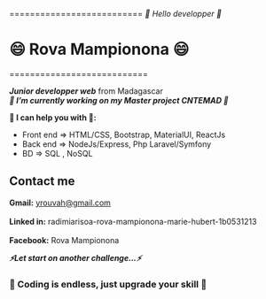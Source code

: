 ==========================
  *👋 Hello developper 👋* 
#  😄 Rova Mampionona 😄
===========================

***Junior developper web*** from Madagascar  
***🔭 I’m currently working on my Master project  CNTEMAD 🔭*** 


**🌱 I can help you with 📄:**  
- Front end => HTML/CSS, Bootstrap, MaterialUI, ReactJs   
- Back end => NodeJs/Express, Php Laravel/Symfony  
- BD => SQL , NoSQL  

## Contact me
**Gmail:**
 yrouvah@gmail.com <br>  
**Linked in:**
  radimiarisoa-rova-mampionona-marie-hubert-1b0531213 <br>  
**Facebook:**
 Rova Mampionona <br>  

***⚡Let start on another challenge...⚡***

### 📄 Coding is endless, just upgrade your skill 📄 ###
